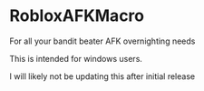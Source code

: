 # RobloxAFKMacro
For all your bandit beater AFK overnighting needs

This is intended for windows users.        

I will likely not be updating this after initial release
